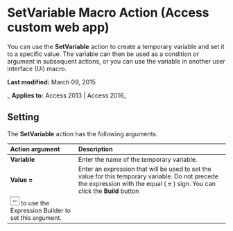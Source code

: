 ﻿
# SetVariable Macro Action (Access custom web app)
You can use the  **SetVariable** action to create a temporary variable and set it to a specific value. The variable can then be used as a condition or argument in subsequent actions, or you can use the variable in another user interface (UI) macro.

 **Last modified:** March 09, 2015

 _ **Applies to:** Access 2013 | Access 2016_

## Setting

The  **SetVariable** action has the following arguments.



|**Action argument**|**Description**|
|:-----|:-----|
|**Variable**|Enter the name of the temporary variable.|
|**Value =**|Enter an expression that will be used to set the value for this temporary variable. Do not precede the expression with the equal ( **=** ) sign. You can click the **Build** button
![Builder button](/images/buildbut_ZA06047218.gif) to use the Expression Builder to set this argument.|
